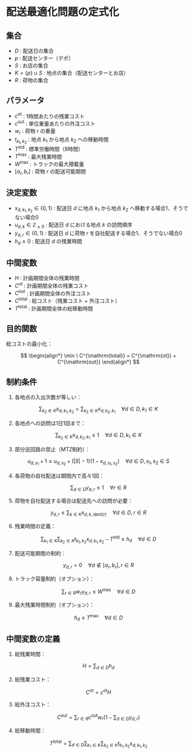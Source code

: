 # 配送最適化問題の定式化

## 集合

* $D$ : 配送日の集合
* $p$ : 配送センター（デポ）
* $S$ : お店の集合
* $K = \{p\} \cup S$ : 地点の集合（配送センターとお店）
* $R$ : 荷物の集合

## パラメータ

* $c^{\mathrm{ot}}$ : 1時間あたりの残業コスト
* $c^{\mathrm{out}}$ : 単位重量あたりの外注コスト
* $w_r$ : 荷物 $r$ の重量
* $t_{k_1,k_2}$ : 地点 $k_1$ から地点 $k_2$ への移動時間
* $T^{\mathrm{std}}$ : 標準労働時間（8時間）
* $T^{\mathrm{max}}$ : 最大残業時間
* $W^{\mathrm{max}}$ : トラックの最大積載量
* $[a_r, b_r]$ : 荷物 $r$ の配送可能期間

## 決定変数

* $x_{d,k_1,k_2} \in \{0,1\}$ : 配送日 $d$ に地点 $k_1$ から地点 $k_2$ へ移動する場合1、そうでない場合0
* $u_{d,k} \in \mathbb{Z}_{\geq 0}$ : 配送日 $d$ における地点 $k$ の訪問順序
* $y_{d,r} \in \{0,1\}$ : 配送日 $d$ に荷物 $r$ を自社配送する場合1、そうでない場合0
* $h_d \geq 0$ : 配送日 $d$ の残業時間

## 中間変数

* $H$ : 計画期間全体の残業時間
* $C^{\mathrm{ot}}$ : 計画期間全体の残業コスト
* $C^{\mathrm{out}}$ : 計画期間全体の外注コスト
* $C^{\mathrm{total}}$ : 総コスト（残業コスト + 外注コスト）
* $T^{\mathrm{total}}$ : 計画期間全体の総移動時間

## 目的関数

総コストの最小化：

$$
\begin{align*}
\min \ C^{\mathrm{total}} = C^{\mathrm{ot}} + C^{\mathrm{out}}
\end{align*}
$$

## 制約条件

1. 各地点の入出次数が等しい：

$$
\sum_{k_2 \in K} x_{d,k_1,k_2} = \sum_{k_2 \in K} x_{d,k_2,k_1} \quad \forall d \in D, k_1 \in K
$$

2. 各地点への訪問は1日1回まで：

$$
\sum_{k_2 \in K} x_{d,k_2,k_1} \leq 1 \quad \forall d \in D, k_1 \in K
$$

3. 部分巡回路の禁止（MTZ制約）：

$$
u_{d,s_1} + 1 \leq u_{d,s_2} + (|S|-1)(1-x_{d,s_1,s_2}) \quad \forall d \in D, s_1,s_2 \in S
$$

4. 各荷物の自社配送は期間内で高々1回：

$$
\sum_{d \in D} y_{d,r} \leq 1 \quad \forall r \in R
$$

5. 荷物を自社配送する場合は配送先への訪問が必要：

$$
y_{d,r} \leq \sum_{k \in K} x_{d,k,\mathrm{dest}(r)} \quad \forall d \in D, r \in R
$$

6. 残業時間の定義：

$$
\sum_{k_1 \in K}\sum_{k_2 \in K} t_{k_1,k_2}x_{d,k_1,k_2} - T^{\mathrm{std}} \leq h_d \quad \forall d \in D
$$

7. 配送可能期間の制約：

$$
y_{d,r} = 0 \quad \forall d \not\in [a_r, b_r], r \in R
$$

8. トラック容量制約（オプション）：

$$
\sum_{r \in R} w_r y_{d,r} \leq W^{\mathrm{max}} \quad \forall d \in D
$$

9. 最大残業時間制約（オプション）：

$$
h_d \leq T^{\mathrm{max}} \quad \forall d \in D
$$

## 中間変数の定義

1. 総残業時間：

$$
H = \sum_{d \in D} h_d
$$

2. 総残業コスト：

$$
C^{\mathrm{ot}} = c^{\mathrm{ot}}H
$$

3. 総外注コスト：

$$
C^{\mathrm{out}} = \sum_{r \in R} c^{\mathrm{out}}w_r(1-\sum_{d \in D} y_{d,r})
$$

4. 総移動時間：

$$
T^{\mathrm{total}} = \sum_{d \in D}\sum_{k_1 \in K}\sum_{k_2 \in K} t_{k_1,k_2}x_{d,k_1,k_2}
$$


